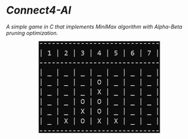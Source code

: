 # *Connect4-AI*
*A simple game in C that implements MiniMax algorithm with Alpha-Beta pruning optimization.*
<p align="center">
  <img src="image.png">
</p>

